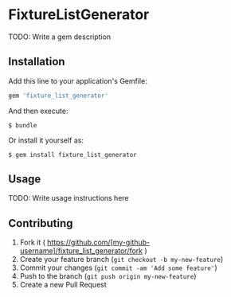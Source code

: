 # FixtureListGenerator

TODO: Write a gem description

## Installation

Add this line to your application's Gemfile:

```ruby
gem 'fixture_list_generator'
```

And then execute:

    $ bundle

Or install it yourself as:

    $ gem install fixture_list_generator

## Usage

TODO: Write usage instructions here

## Contributing

1. Fork it ( https://github.com/[my-github-username]/fixture_list_generator/fork )
2. Create your feature branch (`git checkout -b my-new-feature`)
3. Commit your changes (`git commit -am 'Add some feature'`)
4. Push to the branch (`git push origin my-new-feature`)
5. Create a new Pull Request

